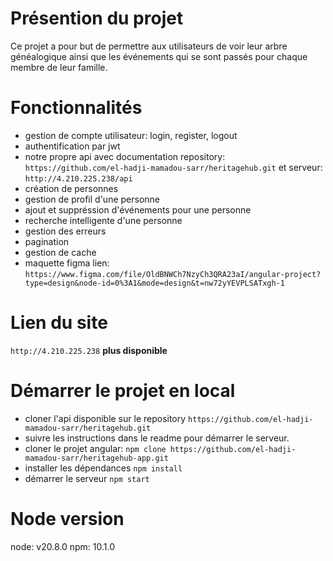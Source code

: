 # Présention du projet

Ce projet a pour but de permettre aux utilisateurs de voir leur arbre généalogique ainsi que les événements qui se sont passés pour
chaque membre de leur famille.

# Fonctionnalités

- gestion de compte utilisateur: login, register, logout
- authentification par jwt
- notre propre api avec documentation repository: `https://github.com/el-hadji-mamadou-sarr/heritagehub.git` et serveur: `http://4.210.225.238/api`
- création de personnes
- gestion de profil d'une personne
- ajout et suppréssion d'événements pour une personne
- recherche intelligente d'une personne
- gestion des erreurs
- pagination
- gestion de cache
- maquette figma lien: `https://www.figma.com/file/OldBNWCh7NzyCh3QRA23aI/angular-project?type=design&node-id=0%3A1&mode=design&t=nw72yYEVPLSATxgh-1`

# Lien du site

`http://4.210.225.238` **plus disponible**

# Démarrer le projet en local
- cloner l'api disponible sur le repository `https://github.com/el-hadji-mamadou-sarr/heritagehub.git`
- suivre les instructions dans le readme pour démarrer le serveur.
- cloner le projet angular: `npm clone https://github.com/el-hadji-mamadou-sarr/heritagehub-app.git`
- installer les dépendances `npm install`
- démarrer le serveur `npm start`

# Node version

node: v20.8.0
npm: 10.1.0
